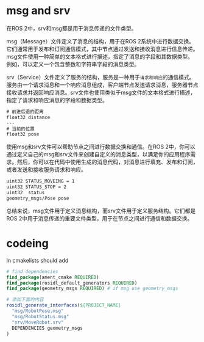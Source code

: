 # msg and srv
在ROS 2中，srv和msg都是用于消息传递的文件类型。

msg（Message）文件定义了消息的结构，用于在ROS 2系统中进行数据交换。它们通常用于发布和订阅通信模式，其中节点通过发送和接收消息进行信息传递。msg文件使用一种简单的文本格式进行描述，指定了消息的字段和其数据类型。例如，可以定义一个包含整数和字符串字段的消息类型。

srv（Service）文件定义了服务的结构，服务是一种用于`请求和响应`的通信模式。服务由一个请求消息和一个响应消息组成，客户端节点发送请求消息，服务器节点接收请求并返回响应消息。srv文件也使用类似于msg文件的文本格式进行描述，指定了请求和响应消息的字段和数据类型。
```xml
# 前进后退的距离
float32 distance
---
# 当前的位置
float32 pose
```
使用msg和srv文件可以帮助节点之间进行数据交换和通信。在ROS 2中，你可以通过定义自己的msg和srv文件来创建自定义的消息类型，以满足你的应用程序需求。然后，你可以在代码中使用生成的消息代码，对消息进行填充、发布和订阅，或者发送和接收服务请求和响应。
```xml
uint32 STATUS_MOVEING = 1
uint32 STATUS_STOP = 2
uint32  status
geometry_msgs/Pose pose
```
总结来说，msg文件用于定义消息结构，而srv文件用于定义服务结构。它们都是ROS 2中用于消息传递的重要文件类型，用于在节点之间进行通信和数据交换。

# codeing
In cmakelists should add
```cmake
# find dependencies
find_package(ament_cmake REQUIRED)
find_package(rosidl_default_generators REQUIRED)
find_package(geometry_msgs REQUIRED) # if msg use geometry_msgs

# 添加下面的内容
rosidl_generate_interfaces(${PROJECT_NAME}
  "msg/RobotPose.msg"
  "msg/RobotStatus.msg"
  "srv/MoveRobot.srv"
  DEPENDENCIES geometry_msgs
)
```